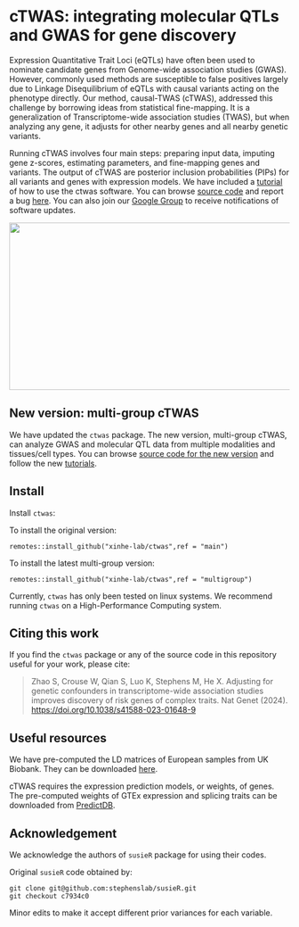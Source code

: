 # cTWAS: integrating molecular QTLs and GWAS for gene discovery

Expression Quantitative Trait Loci (eQTLs) have often been used to nominate candidate genes from Genome-wide association studies (GWAS). However, commonly used methods are susceptible to false positives largely due to Linkage Disequilibrium of eQTLs with causal variants acting on the phenotype directly. Our method, causal-TWAS (cTWAS), addressed this challenge by borrowing ideas from statistical fine-mapping. It is a generalization of Transcriptome-wide association studies (TWAS), but when analyzing any gene, it adjusts for other nearby genes and all nearby genetic variants.  

Running cTWAS involves four main steps: preparing input data, imputing gene z-scores, estimating parameters, and fine-mapping genes and variants. The output of cTWAS are posterior inclusion probabilities (PIPs) for all variants and genes with expression models. We have included a [tutorial](https://xinhe-lab.github.io/ctwas/articles/ctwas_summary_statistics.html) of how to use the ctwas software. You can browse [source code](https://github.com/xinhe-lab/ctwas) and report a bug [here](https://github.com/xinhe-lab/ctwas/issues). You can also join our [Google Group](https://groups.google.com/g/ctwas_users) to receive notifications of software updates. 

<img style="display:block;margin:auto" width="700" height="300" src="./workflow.png">

## New version: multi-group cTWAS

We have updated the `ctwas` package. The new version, multi-group cTWAS, can analyze GWAS and molecular QTL data from multiple modalities and tissues/cell types. 
You can browse [source code for the new version](https://github.com/xinhe-lab/multigroup_ctwas) and follow the new [tutorials](https://xinhe-lab.github.io/multigroup_ctwas/).

## Install

Install `ctwas`:

To install the original version:
```
remotes::install_github("xinhe-lab/ctwas",ref = "main")
```

To install the latest multi-group version:
```
remotes::install_github("xinhe-lab/ctwas",ref = "multigroup")
```

Currently, `ctwas` has only been tested on linux systems. 
We recommend running `ctwas` on a High-Performance Computing system.

## Citing this work

If you find the `ctwas` package or any of the source code in this
repository useful for your work, please cite:

> Zhao S, Crouse W, Qian S, Luo K, Stephens M, He X. 
> Adjusting for genetic confounders in transcriptome-wide association 
> studies improves discovery of risk genes of complex traits. 
> Nat Genet (2024). https://doi.org/10.1038/s41588-023-01648-9

## Useful resources

We have pre-computed the LD matrices of European samples from UK Biobank. 
They can be downloaded [here](https://uchicago.box.com/s/jqocacd2fulskmhoqnasrknbt59x3xkn). 

cTWAS requires the expression prediction models, or weights, of genes. 
The pre-computed weights of GTEx expression and splicing traits can be downloaded from [PredictDB](https://predictdb.org/post/2021/07/21/gtex-v8-models-on-eqtl-and-sqtl/). 

## Acknowledgement

We acknowledge the authors of `susieR` package for using their codes.

Original `susieR` code obtained by:
```
git clone git@github.com:stephenslab/susieR.git
git checkout c7934c0
```

Minor edits to make it accept different prior variances for each variable.
